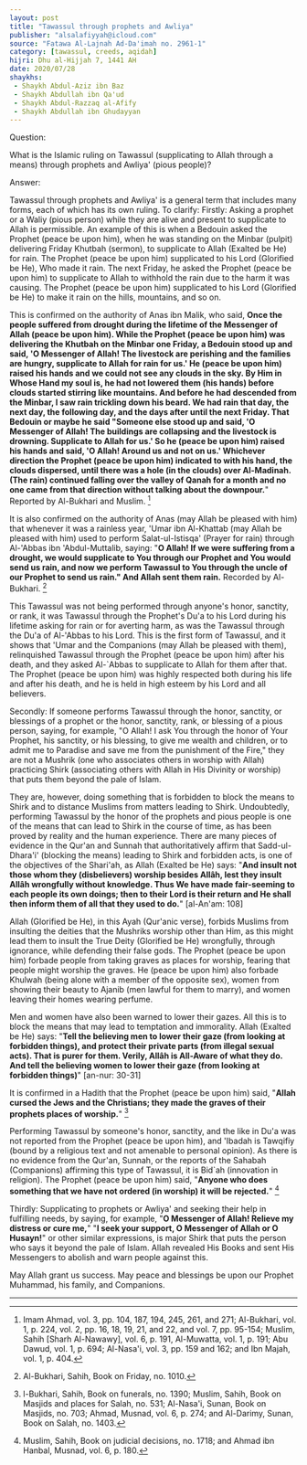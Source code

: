 ```yaml
---
layout: post
title: "Tawassul through prophets and Awliya"
publisher: "alsalafiyyah@icloud.com"
source: "Fatawa Al-Lajnah Ad-Da'imah no. 2961-1"
category: [tawassul, creeds, aqidah]
hijri: Dhu al-Hijjah 7, 1441 AH
date: 2020/07/28
shaykhs: 
 - Shaykh Abdul-Aziz ibn Baz
 - Shaykh Abdullah ibn Qa'ud
 - Shaykh Abdul-Razzaq al-Afify
 - Shaykh Abdullah ibn Ghudayyan
---
```


Question: 

What is the Islamic ruling on Tawassul (supplicating to Allah through a means) through prophets and Awliya' (pious people)?

Answer:

Tawassul through prophets and Awliya' is a general term that includes many forms, each of which has its own ruling. To clarify: Firstly: Asking a prophet or a Waliy (pious person) while they are alive and present to supplicate to Allah is permissible. An example of this is when a Bedouin asked the Prophet (peace be upon him), when he was standing on the Minbar (pulpit) delivering Friday Khutbah (sermon), to supplicate to Allah (Exalted be He) for rain. The Prophet (peace be upon him) supplicated to his Lord (Glorified be He), Who made it rain. The next Friday, he asked the Prophet (peace be upon him) to supplicate to Allah to withhold the rain due to the harm it was causing. The Prophet (peace be upon him) supplicated to his Lord (Glorified be He) to make it rain on the hills, mountains, and so on. 

This is confirmed on the authority of Anas ibn Malik, who said, **Once the people suffered from drought during the lifetime of the Messenger of Allah (peace be upon him). While the Prophet (peace be upon him) was delivering the Khutbah on the Minbar one Friday, a Bedouin stood up and said, 'O Messenger of Allah! The livestock are perishing and the families are hungry, supplicate to Allah for rain for us.' He (peace be upon him) raised his hands and we could not see any clouds in the sky. By Him in Whose Hand my soul is, he had not lowered them (his hands) before clouds started stirring like mountains. And before he had descended from the Minbar, I saw rain trickling down his beard. We had rain that day, the next day, the following day, and the days after until the next Friday. That Bedouin or maybe he said "Someone else stood up and said, 'O Messenger of Allah! The buildings are collapsing and the livestock is drowning. Supplicate to Allah for us.' So he (peace be upon him) raised his hands and said, 'O Allah! Around us and not on us.' Whichever direction the Prophet (peace be upon him) indicated to with his hand, the clouds dispersed, until there was a hole (in the clouds) over Al-Madinah. (The rain) continued falling over the valley of Qanah for a month and no one came from that direction without talking about the downpour.**" Reported by Al-Bukhari and Muslim. [^1]

It is also confirmed on the authority of Anas (may Allah be pleased with him) that whenever it was a rainless year, 'Umar ibn Al-Khattab (may Allah be pleased with him) used to perform Salat-ul-Istisqa' (Prayer for rain) through Al-'Abbas ibn 'Abdul-Muttalib, saying: "**O Allah! If we were suffering from a drought, we would supplicate to You through our Prophet and You would send us rain, and now we perform Tawassul to You through the uncle of our Prophet to send us rain." And Allah sent them rain.** Recorded by Al-Bukhari. [^2] 

This Tawassul was not being performed through anyone's honor, sanctity, or rank, it was Tawassul through the Prophet's Du'a to his Lord during his lifetime asking for rain or for averting harm, as was the Tawassul through the Du'a of Al-'Abbas to his Lord. This is the first form of Tawassul, and it shows that 'Umar and the Companions (may Allah be pleased with them), relinquished Tawassul through the Prophet (peace be upon him) after his death, and they asked Al-`Abbas to supplicate to Allah for them after that. The Prophet (peace be upon him) was highly respected both during his life and after his death, and he is held in high esteem by his Lord and all believers.

Secondly: If someone performs Tawassul through the honor, sanctity, or blessings of a prophet or the honor, sanctity, rank, or blessing of a pious person, saying, for example, "O Allah! I ask You through the honor of Your Prophet, his sanctity, or his blessing, to give me wealth and children, or to admit me to Paradise and save me from the punishment of the Fire," they are not a Mushrik (one who associates others in worship with Allah) practicing Shirk (associating others with Allah in His Divinity or worship) that puts them beyond the pale of Islam. 

They are, however, doing something that is forbidden to block the means to Shirk and to distance Muslims from matters leading to Shirk. Undoubtedly, performing Tawassul by the honor of the prophets and pious people is one of the means that can lead to Shirk in the course of time, as has been proved by reality and the human experience. There are many pieces of evidence in the Qur'an and Sunnah that authoritatively affirm that Sadd-ul-Dhara'i' (blocking the means) leading to Shirk and forbidden acts, is one of the objectives of the Shari'ah, as Allah (Exalted be He) says: "**And insult not those whom they (disbelievers) worship besides Allâh, lest they insult Allâh wrongfully without knowledge. Thus We have made fair-seeming to each people its own doings; then to their Lord is their return and He shall then inform them of all that they used to do.**" [al-An'am: 108]

Allah (Glorified be He), in this Ayah (Qur'anic verse), forbids Muslims from insulting the deities that the Mushriks worship other than Him, as this might lead them to insult the True Deity (Glorified be He) wrongfully, through ignorance, while defending their false gods. The Prophet (peace be upon him) forbade people from taking graves as places for worship, fearing that people might worship the graves. He (peace be upon him) also forbade Khulwah (being alone with a member of the opposite sex), women from showing their beauty to Ajanib (men lawful for them to marry), and women leaving their homes wearing perfume. 

Men and women have also been warned to lower their gazes. All this is to block the means that may lead to temptation and immorality. Allah (Exalted be He) says: "**Tell the believing men to lower their gaze (from looking at forbidden things), and protect their private parts (from illegal sexual acts). That is purer for them. Verily, Allâh is All-Aware of what they do. And tell the believing women to lower their gaze (from looking at forbidden things)**" [an-nur: 30-31]

It is confirmed in a Hadith that the Prophet (peace be upon him) said, "**Allah cursed the Jews and the Christians; they made the graves of their prophets places of worship.**" [^3] 

Performing Tawassul by someone's honor, sanctity, and the like in Du'a was not reported from the Prophet (peace be upon him), and 'Ibadah is Tawqifiy (bound by a religious text and not amenable to personal opinion). As there is no evidence from the Qur'an, Sunnah, or the reports of the Sahabah (Companions) affirming this type of Tawassul, it is Bid`ah (innovation in religion). The Prophet (peace be upon him) said, "**Anyone who does something that we have not ordered (in worship) it will be rejected.**" [^4]

Thirdly: Supplicating to prophets or Awliya' and seeking their help in fulfilling needs, by saying, for example, "**O Messenger of Allah! Relieve my distress or cure me,**" "**I seek your support, O Messenger of Allah or O Husayn!**" or other similar expressions, is major Shirk that puts the person who says it beyond the pale of Islam. Allah revealed His Books and sent His Messengers to abolish and warn people against this.

May Allah grant us success. May peace and blessings be upon our Prophet Muhammad, his family, and Companions.

---

[^1]: Imam Ahmad, vol. 3, pp. 104, 187, 194, 245, 261, and 271; Al-Bukhari, vol. 1, p. 224, vol. 2, pp. 16, 18, 19, 21, and 22, and vol. 7, pp. 95-154; Muslim, Sahih [Sharh Al-Nawawy], vol. 6, p. 191, Al-Muwatta, vol. 1, p. 191; Abu Dawud, vol. 1, p. 694; Al-Nasa'i, vol. 3, pp. 159 and 162; and Ibn Majah, vol. 1, p. 404.
[^2]: Al-Bukhari, Sahih, Book on Friday, no. 1010.
[^3]: l-Bukhari, Sahih, Book on funerals, no. 1390; Muslim, Sahih, Book on Masjids and places for Salah, no. 531; Al-Nasa'i, Sunan, Book on Masjids, no. 703; Ahmad, Musnad, vol. 6, p. 274; and Al-Darimy, Sunan, Book on Salah, no. 1403.
[^4]: Muslim, Sahih, Book on judicial decisions, no. 1718; and Ahmad ibn Hanbal, Musnad, vol. 6, p. 180.
